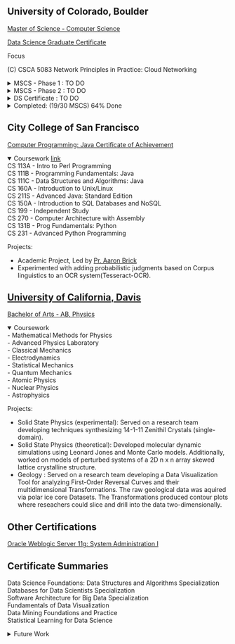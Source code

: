 
## University of Colorado, Boulder
[Master of Science - Computer Science](https://www.colorado.edu/cs/academics/online-programs/mscs-coursera) <br/>

[Data Science Graduate Certificate](https://www.colorado.edu/program/data-science/Data%20Science%20MasterTrack%20Certificate#curriculum-211) <br/>

Focus <br/>

(C) CSCA 5083 Network Principles in Practice: Cloud Networking <br/>
<details>
  <summary> MSCS - Phase 1 : TO DO</summary>
(C) CSCA 5454 Advanced Data Structures, RSA and Quantum Algorithms <br/>
(E) CSCA 5522: Introduction to Computer Vision <br/>
(C) CSCA 5214: Computing, Ethics, and Society 1 - Foundations <br/>
(E) CSCA 5332 Robotic Mapping and Trajectory Generation  <br/>
(C) CSCA 5632 Unsupervised Algorithms in Machine Learning <br/>

</details>

<details>
  <summary> MSCS - Phase 2 : TO DO</summary>
(E) CSCA 5342 Robotic Path Planning and Task Execution  <br/>
(C) CSCA 5642 Introduction to Deep Learning <br/>
(C) CSCA 5424 Approximation Algorithms and Linear Programming * <br/>
(C) CSCA 5224 Ethical Issues in AI and Professional Ethics <br/>
(C) CSCA 5234 Ethical Issues in Computing Applications <br/>

</details>


<details>
  <summary> DS Certificate : TO DO</summary>
DTSA 5001 Probability Theory: Foundation for Data Science * <br/>
DTSA 5002 Statistical Inference for Estimation in Data Science *  <br/>
DTSA 5003 Statistical Inference and Hypothesis Testing in Data Science <br/>
DTSA 5510 Unsupervised Algorithms in Machine Learning <br/>
DTSA 5511 Introduction to Deep Learning <br/>
</details>

<details>
  <summary>Completed: (19/30 MSCS) 64% Done</summary>
--- not counting <br/>
(E) DTSA 5501 Algorithms for Searching Sorting and Indexing <br/>
(E) DTSA 5301 Data Science as a Field<br/>
(E) DTSA 5798 Supervised Text Classification for Marketing Analytics<br/>
--- Completed <br/>
(E) DTSA 5734 The Structured Query Language (SQL)<br/>
(E) DTSA 5735 Advanced Topics and Future Trends in Database Technologies<br/>
(E) DTSA 5733 Relational Database Design<br/>
(C) DTSA 5507 Software Architecture Fundamentals for Big Data <br/>
(C) DTSA 5503 Dynamic Programming and Greedy Algorithms <br/>
(C) CSCA 5018 Software Architecture Patterns for Big Data - DTSA 5508 <br/>
(E) CSCA 5502 Data Mining Pipeline – Same as DTSA 5504<br/> 
(C) CSCA 5028 Applications of Software Architecture for Big Data <br/>
(E) CSCA 5512 Data Mining Methods – Same as DTSA 5505 <br/> 
(E) CSCA 5522 Data Mining Project – Same as DTSA 5506 <br/> 
(C) CSCA 5063 Network Systems Foundation  <br/>
(E) DTSA 5020 Regression and Classification <br/>
(C) CSCA 5073 Network Principles in Practice: Linux Networking <br/>
(E) DTSA 5021 Resampling, Selection, and Splines</s> <br/>
(E) DTSA 5022 Trees, SVM and Unsupervised Learning</s> <br/>
(C) CSCA 5622 Introduction to Machine Learning - Supervised Learning - DTSA 5509 <br/>
(E) CSCA 5702 Fundamentals of Data Visualization <br/>
(E) CSCA 5112 Introduction to Generative AI <br/>
(E) CSCA 5312 Basic Robotic Behaviors and Odometry <br/>
</details>
  
## City College of San Francisco
[Computer Programming: Java Certificate of Achievement](/images/cert_two.png)

<details open>
  <summary>Coursework <a href="https://ccsf.curricunet.com/Report/Program/GetReport/893?reportId=29">link</a></summary>
	CS 113A - Intro to Perl Programming <br/>
	CS 111B - Programming Fundamentals: Java <br/>
	CS 111C - Data Structures and Algorithms: Java <br/>
	CS 160A - Introduction to Unix/Linux	<br/>
	CS 211S - Advanced Java: Standard Edition <br/>
	CS 150A - Introduction to SQL Databases and NoSQL <br/>
	CS 199 - Independent Study <br/>
	CS 270 - Computer Architecture with Assembly  <br/>
	CS 131B - Prog Fundamentals: Python  <br/>
	CS 231 - Advanced Python Programming  <br/>
</details>

Projects:
- Academic Project, Led by [Pr. Aaron Brick](https://github.com/aaronbrick)<br/>
- Experimented with adding probabilistic judgments based on Corpus linguistics to an OCR system(Tesseract-OCR).

## [University of California, Davis](https://physics.ucdavis.edu/)
[Bachelor of Arts - AB, Physics](/images/cert_one.png)

<details open>
  <summary>Coursework</summary>
  - Mathematical Methods for Physics<br/>
  - Advanced Physics Laboratory<br/>
  - Classical Mechanics<br/>
  - Electrodynamics <br/>
  - Statistical Mechanics<br/>
  - Quantum Mechanics<br/>
  - Atomic Physics<br/>
  - Nuclear Physics<br/>
  - Astrophysics<br/>
</details>


Projects: 
- Solid State Physics (experimental): Served on a research team developing techniques synthesizing 14-1-11 Zenithil Crystals (single-domain).
- Solid State Physics (theoretical):  Developed molecular dynamic simulations using Leonard Jones and Monte Carlo models. Additionally, worked on models of perturbed systems of a 2D n x n array skewed lattice crystalline structure.
- Geology : Served on a research team developing a Data Visualization Tool for analyzing First-Order Reversal Curves and their multidimensional Transformations. The raw geological data was aquired via polar ice core Datasets. The Transformations produced contour plots where reseachers could slice and drill into the data two-dimensionally.


## Other Certifications
[Oracle Weblogic Server 11g: System Administration I](https://education.oracle.com/oracle-weblogic-server-12c-administration-i/pexam_1Z0-133)

## Certificate Summaries

Data Science Foundations: Data Structures and Algorithms Specialization<br/>
Databases for Data Scientists Specialization<br/>
Software Architecture for Big Data Specialization<br/>
Fundamentals of Data Visualization <br/>
Data Mining Foundations and Practice  <br/>
Statistical Learning for Data Science <br/>

<details>
  <summary>Future Work</summary>
Data Engineer Learning Path<br/>
https://www.cloudskillsboost.google/journeys/16<br/>

Preparing for Google Cloud Certification: Cloud Data Engineer Professional Certificate<br/>
https://www.coursera.org/professional-certificates/gcp-data-engineering#courses<br/>
Data Engineering, Big Data, and Machine Learning on GCP Specialization<br/>
https://www.coursera.org/specializations/gcp-data-machine-learning#courses<br/>
[Scala & Functional Programming Essentials | Rock the JVM](https://www.udemy.com/course/rock-the-jvm-scala-for-beginners/?ranMID=39197&ranEAID=GjbDpcHcs4w&ranSiteID=GjbDpcHcs4w-wASJySFJgslzQzwT4ZEdHg&LSNPUBID=GjbDpcHcs4w)<br/>
[Microsoft Azure Data Engineering Associate (DP-203) Professional Certificate](https://www.coursera.org/professional-certificates/microsoft-azure-dp-203-data-engineering#courses)

Udemy:
https://www.udemy.com/course/fast-scala/learn/lecture/27123376#overview
https://www.udemy.com/share/102cr43@cmcOHD4Y-k7MsASvOMab1P0suzps_Rwa29Yh9DoIRlfRrIskAFU4HgPhBkSCSDlZ/

Learning Path
AWS Cloud Practitioneer > Solutions Archetecht > AWS Developer / SysOps Administrator > Machine Learning

AWS Certified Cloud Practitioner Training 2020 - Full Course<br/>
https://www.youtube.com/watch?v=3hLmDS179YE&t=50s<br/>
https://aws.amazon.com/training/events/?get-certified-vilt-courses-cards.sort-by=item.additionalFields.startDateSort&get-certified-vilt-courses-cards.sort-order=asc&awsf.get-certified-vilt-courses-type=*all&awsf.get-certified-vilt-courses-series=*all&awsf.get-certified-vilt-locations=*all&awsf.get-certified-vilt-countries=*all&awsf.get-certified-vilt-languages=*all&awsf.get-certified-vilt-courses-level=*all&awsf.get-certified-vilt-courses-tech-category=*all<br/>

</details>



